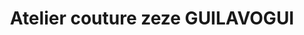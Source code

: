 ---
title: "Atelier couture zeze GUILAVOGUI"
url: /macenta/atelier-couture-zeze-guilavogui/
shop: tailleur
---